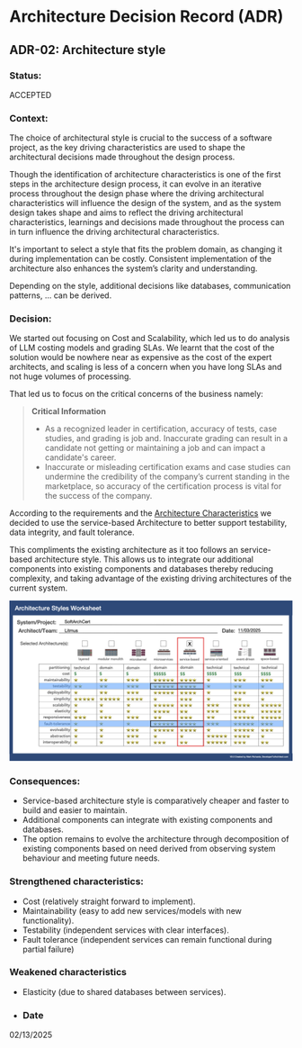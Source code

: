 # Architecture Decision Record (ADR)

## ADR-02: Architecture style

### Status:

ACCEPTED

### Context:

The choice of architectural style is crucial to the success of a software project, as the key driving characteristics are used to shape the architectural decisions made throughout the design process. 

Though the identification of architecture characteristics is one of the first steps in the architecture design process, it can evolve in an iterative process throughout the design phase where the driving architectural characteristics will influence the design of the system, and as the system design takes shape and aims to reflect the driving architectural characteristics, learnings and decisions made throughout the process can in turn influence the driving architectural characteristics.

It's important to select a style that fits the problem domain, as changing it during implementation can be costly. Consistent implementation of the architecture also enhances the system’s clarity and understanding.

Depending on the style, additional decisions like databases, communication patterns, ... can be derived.

### Decision:

We started out focusing on Cost and Scalability, which led us to do analysis of LLM costing models and grading SLAs. We learnt that the cost of the solution would be nowhere near as expensive as the cost of the expert architects, and scaling is less of a concern when you have long SLAs and not huge volumes of processing.

That led us to focus on the critical concerns of the business namely:

> **Critical Information**
> * As a recognized leader in certification, accuracy of tests, case studies, and grading is job and. Inaccurate grading can result in a candidate not getting or maintaining a job and can impact a candidate's career.
> * Inaccurate or misleading certification exams and case studies can undermine the credibility of the company’s current standing in the marketplace, so accuracy of the certification process is vital for the success of the company.

According to the requirements and the [Architecture Characteristics](../Architecture%20Characteristics/architecture-characteristics.md) we decided to use the service-based Architecture to better support testability, data integrity, and fault tolerance.

This compliments the existing architecture as it too follows an service-based architecture style. This allows us to integrate our additional components into existing components and databases thereby reducing complexity, and taking advantage of the existing driving architectures of the current system.

![Architecture Style](../ADRs/images/ADR-02-architecture-style.png)

### Consequences:

- Service-based architecture style is comparatively cheaper and faster to build and easier to maintain.
- Additional components can integrate with existing components and databases.
- The option remains to evolve the architecture through decomposition of existing components based on need derived from observing system behaviour and meeting future needs.

### Strengthened characteristics:
- Cost (relatively straight forward to implement).
- Maintainability (easy to add new services/models with new functionality).
- Testability (independent services with clear interfaces).
- Fault tolerance (independent services can remain functional during partial failure)

### Weakened characteristics
- Elasticity (due to shared databases between services).

- ### Date
02/13/2025
